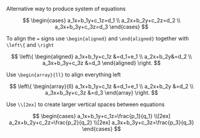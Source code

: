 Alternative way to produce system of equations

$$
\begin{cases}
a_1x+b_1y+c_1z=d_1 \\ 
a_2x+b_2y+c_2z=d_2 \\ 
a_3x+b_3y+c_3z=d_3
\end{cases}
$$

To align the ```=``` signs use ```\begin{aligned}``` and ```\end{aligned}``` together with ```\left\{``` and ```\right```

$$
\left\{
\begin{aligned} 
a_1x+b_1y+c_1z &=d_1+e_1 \\ 
a_2x+b_2y&=d_2 \\ 
a_3x+b_3y+c_3z &=d_3 
\end{aligned} 
\right. 
$$

Use ```\begin{array}{ll}``` to align everything left

$$
\left\{
\begin{array}{ll}
a_1x+b_1y+c_1z &=d_1+e_1 \\ 
a_2x+b_2y &=d_2 \\ 
a_3x+b_3y+c_3z &=d_3 
\end{array} 
\right.
$$

Use ```\\[2ex]``` to create larger vertical spaces between equations

$$
\begin{cases}
a_1x+b_1y+c_1z=\frac{p_1}{q_1} \\[2ex] 
a_2x+b_2y+c_2z=\frac{p_2}{q_2} \\[2ex] 
a_3x+b_3y+c_3z=\frac{p_3}{q_3}
\end{cases}
$$

